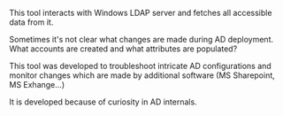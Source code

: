 This tool interacts with Windows LDAP server and fetches all accessible data from it.

Sometimes it's not clear what changes are made during AD deployment. What accounts are created and what attributes are populated?

This tool was developed to troubleshoot intricate AD configurations and monitor changes which are made by additional software (MS Sharepoint, MS Exhange...)

It is developed because of curiosity in AD internals.